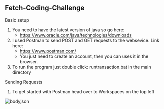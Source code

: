 ## Fetch-Coding-Challenge  
Basic setup
1) You need to have the latest version of java so go here:  
    - https://www.oracle.com/java/technologies/downloads
2) I used Postman to send POST and GET requests to the websevice. Link here: 
    - https://www.postman.com/
    - You just need to create an account, then you can uses it in the browser.
3) To run the program just double click:  runtransaction.bat  in the main directory

Sending Requests
1) To get started with Postman head over to Workspaces on the top left

![bodyjson](https://user-images.githubusercontent.com/36714045/134413141-735d94ea-2b9e-4694-a131-636e8966a6d4.PNG)
